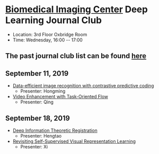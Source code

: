 
# [Biomedical Imaging Center](http://biotech.rpi.edu/centers/bic) Deep Learning Journal Club

* Location: 3rd Floor Oxbridge Room
* Time: Wednesday, 16:00 -- 17:00

## The past journal club list can be found [here](past_list.md)


## September 11, 2019


* [Data-efficient image recognition with contrastive predictive coding](https://arxiv.org/abs/1905.09272)
	* Presenter: Hongming
* [Video Enhancement with Task-Oriented Flow](https://link.springer.com/article/10.1007/s11263-018-01144-2)
	* Presenter: Qing


## September 18, 2019

* [Deep Information Theoretic Registration](https://arxiv.org/abs/1901.00040)
	* Presenter: Hengtao
* [Revisiting Self-Supervised Visual Representation Learning](https://arxiv.org/abs/1901.09005)
  * Presenter: Xi
